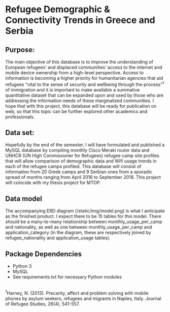 # Refugee Demographic & Connectivity Trends in Greece and Serbia

## Purpose:
The main objective of this database is to improve the understanding of European refugees’ and displaced communities’ access to the internet and mobile device ownership from a high-level perspective. Access to information is becoming a higher priority for humanitarian agencies that aid refugees “vital to the sense of security and wellbeing through the process”<sup>1</sup> of immigration and it is important to make available a summative quantitative dataset that can be expanded upon and used by those who are addressing the information needs of these marginalized communities. I hope that with this project, this database will be ready for publication on web, so that this topic can be further explored other academics and professionals. 

## Data set:
Hopefully by the end of the semester, I will have formulated and published a MySQL database by compiling monthly Cisco Meraki router data and UNHCR (UN High Commissioner for Refugees) refugee camp site profiles that will allow comparison of demographic data and Wifi usage trends in each of the refugee camps profiled. This database will consist of information from 20 Greek camps and 9 Serbian ones from a sporadic spread of months ranging from April 2016 to September 2018. This project will coincide with my thesis project for MTOP. 

## Data model
The accompanying ERD diagram (/static/img/model.png) is what I anticipate as the finished product. I expect there to be 15 tables for this model. There should be a many-to-many relationship between monthly_usage_per_camp and nationality, as well as one between monthly_usage_per_camp and application_category (in the diagram, these are respectively joined by refugee_nationality and application_usage tables).

## Package Dependencies
* Python 3 
* MySQL
* See requirements.txt for necessary Python modules

<br>
<sup>1</sup>Harney, N. (2013). Precarity, affect and problem solving with mobile phones by asylum seekers, refugees and migrants in Naples, Italy. Journal of Refugee Studies, 26(4), 541-557.

